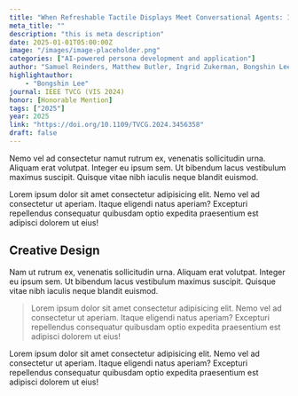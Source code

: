 ```yaml
---
title: "When Refreshable Tactile Displays Meet Conversational Agents: Investigating Accessible Data Presentation and Analysis with Touch and Speech"
meta_title: ""
description: "this is meta description"
date: 2025-01-01T05:00:00Z
image: "/images/image-placeholder.png"
categories: ["AI-powered persona development and application"]
author: "Samuel Reinders, Matthew Butler, Ingrid Zukerman, Bongshin Lee, Lizhen Qu, Kim Marriott"
highlightauthor: 
    - "Bongshin Lee"
journal: IEEE TVCG (VIS 2024)
honor: [Honorable Mention]
tags: ["2025"]
year: 2025
link: "https://doi.org/10.1109/TVCG.2024.3456358"
draft: false
---
```

 
Nemo vel ad consectetur namut rutrum ex, venenatis sollicitudin urna. Aliquam erat volutpat. Integer eu ipsum sem. Ut bibendum lacus vestibulum maximus suscipit. Quisque vitae nibh iaculis neque blandit euismod.

Lorem ipsum dolor sit amet consectetur adipisicing elit. Nemo vel ad consectetur ut aperiam. Itaque eligendi natus aperiam? Excepturi repellendus consequatur quibusdam optio expedita praesentium est adipisci dolorem ut eius!

## Creative Design

Nam ut rutrum ex, venenatis sollicitudin urna. Aliquam erat volutpat. Integer eu ipsum sem. Ut bibendum lacus vestibulum maximus suscipit. Quisque vitae nibh iaculis neque blandit euismod.

> Lorem ipsum dolor sit amet consectetur adipisicing elit. Nemo vel ad consectetur ut aperiam. Itaque eligendi natus aperiam? Excepturi repellendus consequatur quibusdam optio expedita praesentium est adipisci dolorem ut eius!

Lorem ipsum dolor sit amet consectetur adipisicing elit. Nemo vel ad consectetur ut aperiam. Itaque eligendi natus aperiam? Excepturi repellendus consequatur quibusdam optio expedita praesentium est adipisci dolorem ut eius!
